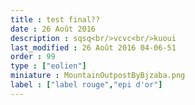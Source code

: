 ```yaml
---
title : test final??
date : 26 Août 2016
description : sqsq<br/>vcvc<br/>kuoui
last_modified : 26 Août 2016 04-06-51
order : 99
type : ["eolien"]
miniature : MountainOutpostByBjzaba.png
label : ["label rouge","epi d'or"]
---
```

